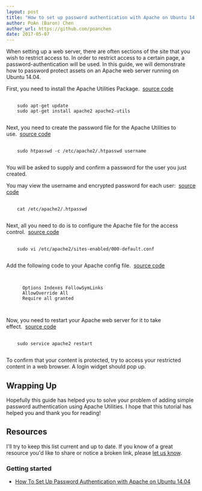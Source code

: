 ```yaml
---
layout: post
title: "How to set up password authentication with Apache on Ubuntu 14.04"
author: PoAn (Baron) Chen
author_url: https://github.com/poanchen
date: 2017-05-07
---
```

When setting up a web server, there are often sections of the site that you wish to restrict access to. In order to restrict access to a certain page, a password-authentication will be used. In this guide, we will demonstrate how to password protect assets on an Apache web server running on Ubuntu 14.04. 

First, you need to install the Apache Utilities Package.&nbsp;&nbsp;<a href="https://github.com/poanchen/code-for-blog/blob/master/2017/05/07/how-to-set-up-password-authentication-with-apache-on-ubuntu-1404/commands.sh" target="_blank">source code</a>

<pre>
  <code class="bash">
    sudo apt-get update
    sudo apt-get install apache2 apache2-utils
  </code>
</pre>

Next, you need to create the password file for the Apache Utilities to use.&nbsp;&nbsp;<a href="https://github.com/poanchen/code-for-blog/blob/master/2017/05/07/how-to-set-up-password-authentication-with-apache-on-ubuntu-1404/commands.sh" target="_blank">source code</a>

<pre>
  <code class="bash">
    sudo htpasswd -c /etc/apache2/.htpasswd username
  </code>
</pre>
You will be asked to supply and confirm a password for the user you just created.

You may view the username and encrypted password for each user:&nbsp;&nbsp;<a href="https://github.com/poanchen/code-for-blog/blob/master/2017/05/07/how-to-set-up-password-authentication-with-apache-on-ubuntu-1404/commands.sh" target="_blank">source code</a>

<pre>
  <code class="bash">
    cat /etc/apache2/.htpasswd
  </code>
</pre>

Next, all you need to do is to configure the Apache file for the access control.&nbsp;&nbsp;<a href="https://github.com/poanchen/code-for-blog/blob/master/2017/05/07/how-to-set-up-password-authentication-with-apache-on-ubuntu-1404/commands.sh" target="_blank">source code</a>

<pre>
  <code class="bash">
    sudo vi /etc/apache2/sites-enabled/000-default.conf
  </code>
</pre>

Add the following code to your Apache config file.&nbsp;&nbsp;<a href="https://github.com/poanchen/code-for-blog/blob/master/2017/05/07/how-to-set-up-password-authentication-with-apache-on-ubuntu-1404/000-default-le-ssl.conf" target="_blank">source code</a>

<pre>
  <code class="bash">
    <Directory /path/to/protect>
      Options Indexes FollowSymLinks
      AllowOverride All
      Require all granted
    </Directory>
  </code>
</pre>

Now, you need to restart your Apache web server for it to take effect.&nbsp;&nbsp;<a href="https://github.com/poanchen/code-for-blog/blob/master/2017/05/07/how-to-set-up-password-authentication-with-apache-on-ubuntu-1404/commands.sh" target="_blank">source code</a>

<pre>
  <code class="bash">
    sudo service apache2 restart
  </code>
</pre>

To confirm that your content is protected, try to access your restricted content in a web browser. A login widget should pop up.

## Wrapping Up

Hopefully this guide has helped you to solve your problem of adding simple password authentication using Apache Utilities. I hope that this tutorial has helped you and thank you for reading!

## Resources

I'll try to keep this list current and up to date. If you know of a great resource you'd like to share or notice a broken link, please [let us know](https://github.com/poanchen/poanchen.github.io/issues).

### Getting started

* [How To Set Up Password Authentication with Apache on Ubuntu 14.04](https://www.digitalocean.com/community/tutorials/how-to-set-up-password-authentication-with-apache-on-ubuntu-14-04)